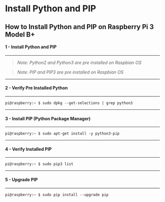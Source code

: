 # Install Python and PIP

## How to Install Python and PIP on Raspberry Pi 3 Model B+

#### 1 - Install Python and PIP
---
> _Note: Python2 and Python3 are pre installed on Raspbian OS_

> _Note: PIP and PIP3 are pre installed on Raspbian OS_

---
#### 2 - Verify Pre Installed Python
---
```console
pi@raspberry:~ $ sudo dpkg --get-selections | grep python3
```

---
#### 3 - Install PIP (Python Package Manager)
---

```console
pi@raspberry:~ $ sudo apt-get install -y python3-pip
```

---
#### 4 - Verify Installed PIP
---

```console
pi@raspberry:~ $ sudo pip3 list
```

---
#### 5 - Upgrade PIP
---

```console
pi@raspberry:~ $ sudo pip install --upgrade pip
```
 

